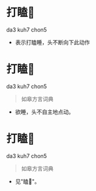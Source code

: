 # 打瞌𥅻
da3 kuh7 chon5
- 表示打瞌睡，头不断向下此动作

# 打瞌𥅻
da3 kuh7 chon5
> 如皋方言词典
- 欲睡，头不自主地点动。

# 打瞌𥅻
da3 kuh7 chon5
> 如皋方言词典
- 见"瞌𥅻"。
